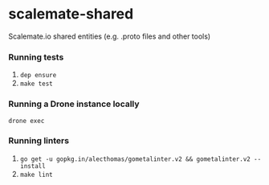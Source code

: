 # scalemate-shared
Scalemate.io shared entities (e.g. .proto files and other tools)

### Running tests

1. `dep ensure`
2. `make test`

### Running a Drone instance locally

`drone exec`

### Running linters

1. `go get -u gopkg.in/alecthomas/gometalinter.v2 && gometalinter.v2 --install`
2. `make lint`
